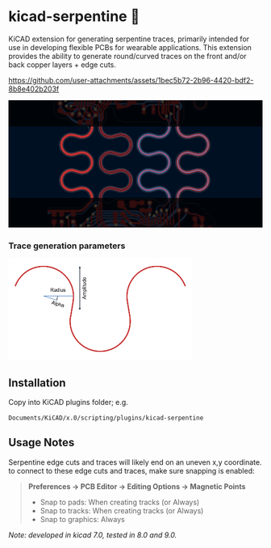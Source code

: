 # kicad-serpentine 🐍
 
KiCAD extension for generating serpentine traces, primarily intended for use in developing flexible PCBs for wearable applications. This extension provides the ability to generate round/curved traces on the front and/or back copper layers + edge cuts.

https://github.com/user-attachments/assets/1bec5b72-2b96-4420-bdf2-8b8e402b203f

![Preview](images/preview.png)

### Trace generation parameters
![Parameters](paramguide.bmp)

## Installation

Copy into KiCAD plugins folder; e.g.
```
Documents/KiCAD/x.0/scripting/plugins/kicad-serpentine
```

## Usage Notes

Serpentine edge cuts and traces will likely end on an uneven x,y coordinate.
to connect to these edge cuts and traces, make sure snapping is enabled:

> **Preferences → PCB Editor → Editing Options → Magnetic Points**
> * Snap to pads: When creating tracks (or Always)
> * Snap to tracks: When creating tracks (or Always)
> * Snap to graphics: Always

*Note: developed in kicad 7.0, tested in 8.0 and 9.0.*
